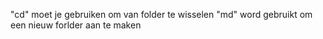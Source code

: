 "cd" moet je gebruiken om van folder te wisselen 
"md" word gebruikt om een nieuw forlder aan te maken 

